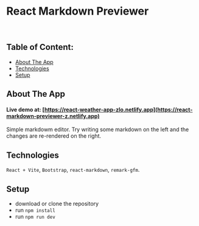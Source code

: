 # React Markdown Previewer</h1>
<br>

## Table of Content:

- [About The App](#about-the-app)
- [Technologies](#technologies)
- [Setup](#setup)

## About The App
#### Live demo at: [https://react-weather-app-zlo.netlify.app](https://react-markdown-previewer-z.netlify.app)
Simple markdowm editor. Try writing some markdown on the left and the changes are re-rendered on the right.

## Technologies
`React + Vite`, `Bootstrap`, `react-markdown`, `remark-gfm`.

## Setup
- download or clone the repository
- run `npm install`
- run `npm run dev`
